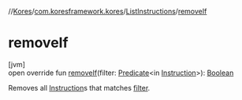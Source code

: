 //[Kores](../../../index.md)/[com.koresframework.kores](../index.md)/[ListInstructions](index.md)/[removeIf](remove-if.md)

# removeIf

[jvm]\
open override fun [removeIf](remove-if.md)(filter: [Predicate](https://docs.oracle.com/javase/8/docs/api/java/util/function/Predicate.html)<in [Instruction](../-instruction/index.md)>): [Boolean](https://kotlinlang.org/api/latest/jvm/stdlib/kotlin/-boolean/index.html)

Removes all [Instruction](../-instruction/index.md)s that matches [filter](remove-if.md).
